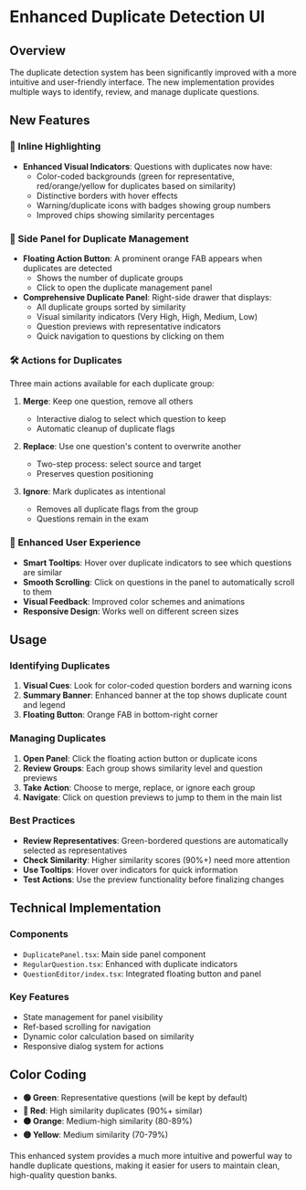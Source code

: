# Enhanced Duplicate Detection UI

## Overview
The duplicate detection system has been significantly improved with a more intuitive and user-friendly interface. The new implementation provides multiple ways to identify, review, and manage duplicate questions.

## New Features

### 🔎 Inline Highlighting
- **Enhanced Visual Indicators**: Questions with duplicates now have:
  - Color-coded backgrounds (green for representative, red/orange/yellow for duplicates based on similarity)
  - Distinctive borders with hover effects
  - Warning/duplicate icons with badges showing group numbers
  - Improved chips showing similarity percentages

### 📑 Side Panel for Duplicate Management
- **Floating Action Button**: A prominent orange FAB appears when duplicates are detected
  - Shows the number of duplicate groups
  - Click to open the duplicate management panel
- **Comprehensive Duplicate Panel**: Right-side drawer that displays:
  - All duplicate groups sorted by similarity
  - Visual similarity indicators (Very High, High, Medium, Low)
  - Question previews with representative indicators
  - Quick navigation to questions by clicking on them

### 🛠 Actions for Duplicates
Three main actions available for each duplicate group:

1. **Merge**: Keep one question, remove all others
   - Interactive dialog to select which question to keep
   - Automatic cleanup of duplicate flags

2. **Replace**: Use one question's content to overwrite another
   - Two-step process: select source and target
   - Preserves question positioning

3. **Ignore**: Mark duplicates as intentional
   - Removes all duplicate flags from the group
   - Questions remain in the exam

### 💫 Enhanced User Experience
- **Smart Tooltips**: Hover over duplicate indicators to see which questions are similar
- **Smooth Scrolling**: Click on questions in the panel to automatically scroll to them
- **Visual Feedback**: Improved color schemes and animations
- **Responsive Design**: Works well on different screen sizes

## Usage

### Identifying Duplicates
1. **Visual Cues**: Look for color-coded question borders and warning icons
2. **Summary Banner**: Enhanced banner at the top shows duplicate count and legend
3. **Floating Button**: Orange FAB in bottom-right corner

### Managing Duplicates
1. **Open Panel**: Click the floating action button or duplicate icons
2. **Review Groups**: Each group shows similarity level and question previews
3. **Take Action**: Choose to merge, replace, or ignore each group
4. **Navigate**: Click on question previews to jump to them in the main list

### Best Practices
- **Review Representatives**: Green-bordered questions are automatically selected as representatives
- **Check Similarity**: Higher similarity scores (90%+) need more attention
- **Use Tooltips**: Hover over indicators for quick information
- **Test Actions**: Use the preview functionality before finalizing changes

## Technical Implementation

### Components
- `DuplicatePanel.tsx`: Main side panel component
- `RegularQuestion.tsx`: Enhanced with duplicate indicators
- `QuestionEditor/index.tsx`: Integrated floating button and panel

### Key Features
- State management for panel visibility
- Ref-based scrolling for navigation
- Dynamic color calculation based on similarity
- Responsive dialog system for actions

## Color Coding
- **🟢 Green**: Representative questions (will be kept by default)
- **🔴 Red**: High similarity duplicates (90%+ similar)
- **🟠 Orange**: Medium-high similarity (80-89%)
- **🟡 Yellow**: Medium similarity (70-79%)

This enhanced system provides a much more intuitive and powerful way to handle duplicate questions, making it easier for users to maintain clean, high-quality question banks.
